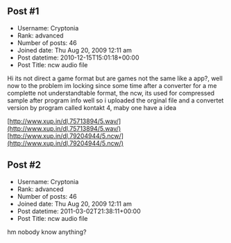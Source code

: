 ## Post #1
- Username: Cryptonia
- Rank: advanced
- Number of posts: 46
- Joined date: Thu Aug 20, 2009 12:11 am
- Post datetime: 2010-12-15T15:01:18+00:00
- Post Title: ncw audio file

Hi its not direct a game format but are games not the same like a app?, well now to the problem
im locking since some time after a converter for a me complette not understandtable format, the ncw, its used for compressed sample after program info
well so i uploaded the orginal file and a convertet version by program called kontakt 4, maby one have a idea

[http://www.xup.in/dl,75713894/5.wav/](http://www.xup.in/dl,75713894/5.wav/)
[http://www.xup.in/dl,79204944/5.ncw/](http://www.xup.in/dl,79204944/5.ncw/)
## Post #2
- Username: Cryptonia
- Rank: advanced
- Number of posts: 46
- Joined date: Thu Aug 20, 2009 12:11 am
- Post datetime: 2011-03-02T21:38:11+00:00
- Post Title: ncw audio file

hm nobody know anything?
